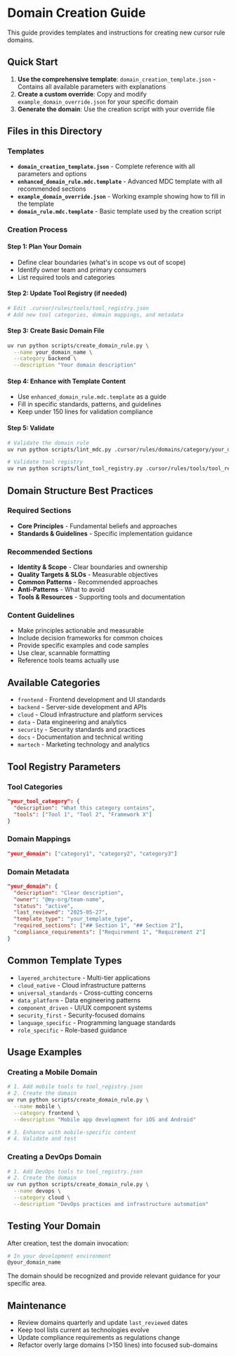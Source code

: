 # Domain Creation Guide

This guide provides templates and instructions for creating new cursor rule domains.

## Quick Start

1. **Use the comprehensive template**: `domain_creation_template.json` - Contains all available parameters with explanations
2. **Create a custom override**: Copy and modify `example_domain_override.json` for your specific domain
3. **Generate the domain**: Use the creation script with your override file

## Files in this Directory

### Templates
- **`domain_creation_template.json`** - Complete reference with all parameters and options
- **`enhanced_domain_rule.mdc.template`** - Advanced MDC template with all recommended sections
- **`example_domain_override.json`** - Working example showing how to fill in the template
- **`domain_rule.mdc.template`** - Basic template used by the creation script

### Creation Process

#### Step 1: Plan Your Domain
- Define clear boundaries (what's in scope vs out of scope)
- Identify owner team and primary consumers
- List required tools and categories

#### Step 2: Update Tool Registry (if needed)
```bash
# Edit .cursor/rules/tools/tool_registry.json
# Add new tool categories, domain mappings, and metadata
```

#### Step 3: Create Basic Domain File
```bash
uv run python scripts/create_domain_rule.py \
  --name your_domain_name \
  --category backend \
  --description "Your domain description"
```

#### Step 4: Enhance with Template Content
- Use `enhanced_domain_rule.mdc.template` as a guide
- Fill in specific standards, patterns, and guidelines
- Keep under 150 lines for validation compliance

#### Step 5: Validate
```bash
# Validate the domain rule
uv run python scripts/lint_mdc.py .cursor/rules/domains/category/your_domain.mdc

# Validate tool registry
uv run python scripts/lint_tool_registry.py .cursor/rules/tools/tool_registry.json
```

## Domain Structure Best Practices

### Required Sections
- **Core Principles** - Fundamental beliefs and approaches
- **Standards & Guidelines** - Specific implementation guidance

### Recommended Sections
- **Identity & Scope** - Clear boundaries and ownership
- **Quality Targets & SLOs** - Measurable objectives
- **Common Patterns** - Recommended approaches
- **Anti-Patterns** - What to avoid
- **Tools & Resources** - Supporting tools and documentation

### Content Guidelines
- Make principles actionable and measurable
- Include decision frameworks for common choices
- Provide specific examples and code samples
- Use clear, scannable formatting
- Reference tools teams actually use

## Available Categories
- `frontend` - Frontend development and UI standards
- `backend` - Server-side development and APIs
- `cloud` - Cloud infrastructure and platform services
- `data` - Data engineering and analytics
- `security` - Security standards and practices
- `docs` - Documentation and technical writing
- `martech` - Marketing technology and analytics

## Tool Registry Parameters

### Tool Categories
```json
"your_tool_category": {
  "description": "What this category contains",
  "tools": ["Tool 1", "Tool 2", "Framework X"]
}
```

### Domain Mappings
```json
"your_domain": ["category1", "category2", "category3"]
```

### Domain Metadata
```json
"your_domain": {
  "description": "Clear description",
  "owner": "@my-org/team-name",
  "status": "active",
  "last_reviewed": "2025-05-27",
  "template_type": "your_template_type",
  "required_sections": ["## Section 1", "## Section 2"],
  "compliance_requirements": ["Requirement 1", "Requirement 2"]
}
```

## Common Template Types
- `layered_architecture` - Multi-tier applications
- `cloud_native` - Cloud infrastructure patterns
- `universal_standards` - Cross-cutting concerns
- `data_platform` - Data engineering patterns
- `component_driven` - UI/UX component systems
- `security_first` - Security-focused domains
- `language_specific` - Programming language standards
- `role_specific` - Role-based guidance

## Usage Examples

### Creating a Mobile Domain
```bash
# 1. Add mobile tools to tool_registry.json
# 2. Create the domain
uv run python scripts/create_domain_rule.py \
  --name mobile \
  --category frontend \
  --description "Mobile app development for iOS and Android"

# 3. Enhance with mobile-specific content
# 4. Validate and test
```

### Creating a DevOps Domain
```bash
# 1. Add DevOps tools to tool_registry.json
# 2. Create the domain
uv run python scripts/create_domain_rule.py \
  --name devops \
  --category cloud \
  --description "DevOps practices and infrastructure automation"
```

## Testing Your Domain

After creation, test the domain invocation:
```bash
# In your development environment
@your_domain_name
```

The domain should be recognized and provide relevant guidance for your specific area.

## Maintenance

- Review domains quarterly and update `last_reviewed` dates
- Keep tool lists current as technologies evolve
- Update compliance requirements as regulations change
- Refactor overly large domains (>150 lines) into focused sub-domains
